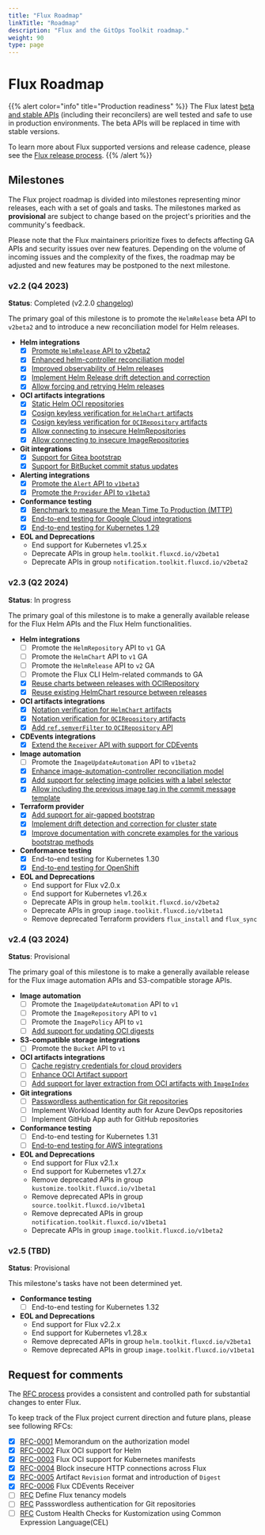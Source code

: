 ```yaml
---
title: "Flux Roadmap"
linkTitle: "Roadmap"
description: "Flux and the GitOps Toolkit roadmap."
weight: 90
type: page
---
```


# Flux Roadmap

{{% alert color="info" title="Production readiness" %}}
The Flux latest [beta and stable APIs](/flux/components/)
(including their reconcilers) are well tested and safe to use in production environments.
The beta APIs will be replaced in time with stable versions.

To learn more about Flux supported versions and release cadence,
please see the [Flux release process](/flux/releases/).
{{% /alert %}}

## Milestones

The Flux project roadmap is divided into milestones representing minor releases,
each with a set of goals and tasks. The milestones marked as **provisional** are
subject to change based on the project's priorities and the community's feedback.

Please note that the Flux maintainers prioritize fixes to defects affecting GA APIs
and security issues over new features. Depending on the volume of incoming issues and
the complexity of the fixes, the roadmap may be adjusted and new features
may be postponed to the next milestone.

### v2.2 (Q4 2023)

**Status**: Completed (v2.2.0 [changelog](https://github.com/fluxcd/flux2/releases/tag/v2.2.0))

The primary goal of this milestone is to promote the `HelmRelease` beta API to `v2beta2` and to introduce
a new reconciliation model for Helm releases.

- **Helm integrations**
  - [x] [Promote `HelmRelease` API to v2beta2](https://v2-2.docs.fluxcd.io/flux/components/helm/helmreleases/)
  - [x] [Enhanced helm-controller reconciliation model](https://fluxcd.io/blog/2023/12/flux-v2.2.0/#enhanced-helmrelease-reconciliation-model)
  - [x] [Improved observability of Helm releases](https://fluxcd.io/blog/2023/12/flux-v2.2.0/#improved-observability-of-helm-releases)
  - [x] [Implement Helm Release drift detection and correction](https://fluxcd.io/blog/2023/12/flux-v2.2.0/#helm-release-drift-detection-and-correction)
  - [x] [Allow forcing and retrying Helm releases](https://fluxcd.io/blog/2023/12/flux-v2.2.0/#forcing-and-retrying-helm-releases)

- **OCI artifacts integrations**
  - [x] [Static Helm OCI repositories](https://v2-2.docs.fluxcd.io/flux/components/source/helmrepositories/#helm-oci-repository)
  - [x] [Cosign keyless verification for `HelmChart` artifacts](https://v2-2.docs.fluxcd.io/flux/components/source/helmcharts/#keyless-verification)
  - [x] [Cosign keyless verification for `OCIRepository` artifacts](https://v2-2.docs.fluxcd.io/flux/components/source/ocirepositories/#keyless-verification)
  - [x] [Allow connecting to insecure HelmRepositories](https://v2-2.docs.fluxcd.io/flux/components/source/helmrepositories/#insecure)
  - [x] [Allow connecting to insecure ImageRepositories](https://v2-2.docs.fluxcd.io/flux/components/image/imagerepositories/#insecure)

- **Git integrations**
  - [x] [Support for Gitea bootstrap](https://v2-2.docs.fluxcd.io/flux/installation/bootstrap/gitea/)
  - [x] [Support for BitBucket commit status updates](https://v2-2.docs.fluxcd.io/flux/components/notification/providers/#bitbucket-serverdata-center/)

- **Alerting integrations**
  - [x] [Promote the `Alert` API to `v1beta3`](https://v2-2.docs.fluxcd.io/flux/components/notification/alerts/)
  - [x] [Promote the `Provider` API to `v1beta3`](https://v2-2.docs.fluxcd.io/flux/components/notification/providers/)

- **Conformance testing**
  - [x] [Benchmark to measure the Mean Time To Production (MTTP)](https://github.com/fluxcd/flux-benchmark/)
  - [x] [End-to-end testing for Google Cloud integrations](https://github.com/fluxcd/flux2/tree/v2.2.0/tests/integration#gcp)
  - [x] [End-to-end testing for Kubernetes 1.29](https://github.com/fluxcd/flux2/pull/4484)

- **EOL and Deprecations**
  - End support for Kubernetes v1.25.x
  - Deprecate APIs in group `helm.toolkit.fluxcd.io/v2beta1`
  - Deprecate APIs in group `notification.toolkit.fluxcd.io/v2beta2`

### v2.3 (Q2 2024)

**Status**: In progress

The primary goal of this milestone is to make a generally available release for the Flux Helm APIs
and the Flux Helm functionalities.

- **Helm integrations**
  - [ ] Promote the `HelmRepository` API to `v1` GA
  - [ ] Promote the `HelmChart` API to `v1` GA
  - [ ] Promote the `HelmRelease` API to `v2` GA
  - [ ] Promote the Flux CLI Helm-related commands to GA
  - [x] [Reuse charts between releases with OCIRepository](https://github.com/fluxcd/helm-controller/issues/789)
  - [x] [Reuse existing HelmChart resource between releases](https://github.com/fluxcd/helm-controller/issues/204)

- **OCI artifacts integrations**
  - [x] [Notation verification for `HelmChart` artifacts](https://github.com/fluxcd/source-controller/pull/1075)
  - [x] [Notation verification for `OCIRepository` artifacts](https://github.com/fluxcd/source-controller/pull/1075)
  - [x] [Add `ref.semverFilter` to `OCIRepository` API](https://github.com/fluxcd/source-controller/issues/1391)

- **CDEvents integrations**
  - [x] [Extend the `Receiver` API with support for CDEvents](https://github.com/fluxcd/flux2/pull/4534)

- **Image automation**
  - [ ] Promote the `ImageUpdateAutomation` API to `v1beta2`
  - [x] [Enhance image-automation-controller reconciliation model](https://github.com/fluxcd/image-automation-controller/issues/643)
  - [x] [Add support for selecting image policies with a label selector](https://github.com/fluxcd/image-automation-controller/pull/619)
  - [x] [Allow including the previous image tag in the commit message template](https://github.com/fluxcd/image-automation-controller/issues/437)

- **Terraform provider**
  - [x] [Add support for air-gapped bootstrap](https://github.com/fluxcd/terraform-provider-flux/pull/664)
  - [x] [Implement drift detection and correction for cluster state](https://github.com/fluxcd/terraform-provider-flux/pull/661)
  - [x] [Improve documentation with concrete examples for the various bootstrap methods](https://github.com/fluxcd/terraform-provider-flux/tree/main/examples)

- **Conformance testing**
  - [x] End-to-end testing for Kubernetes 1.30
  - [x] [End-to-end testing for OpenShift](https://github.com/fluxcd/flux2/issues/4625)

- **EOL and Deprecations**
  - End support for Flux v2.0.x
  - End support for Kubernetes v1.26.x
  - Deprecate APIs in group `helm.toolkit.fluxcd.io/v2beta2`
  - Deprecate APIs in group `image.toolkit.fluxcd.io/v1beta1`
  - Remove deprecated Terraform providers `flux_install` and `flux_sync`

### v2.4 (Q3 2024)

**Status**: Provisional

The primary goal of this milestone is to make a generally available release for the Flux image automation APIs
and S3-compatible storage APIs.

- **Image automation**
  - [ ] Promote the `ImageUpdateAutomation` API to `v1`
  - [ ] Promote the `ImageRepository` API to `v1`
  - [ ] Promote the `ImagePolicy` API to `v1`
  - [ ] [Add support for updating OCI digests](https://github.com/fluxcd/flux2/issues/4245)

- **S3-compatible storage integrations**
  - [ ] Promote the `Bucket` API to `v1`

- **OCI artifacts integrations**
  - [ ] [Cache registry credentials for cloud providers](https://github.com/fluxcd/pkg/issues/642)
  - [ ] [Enhance OCI Artifact support](https://github.com/fluxcd/source-controller/issues/1247)
  - [ ] [Add support for layer extraction from OCI artifacts with `ImageIndex`](https://github.com/fluxcd/source-controller/pull/1369)

- **Git integrations**
  - [ ] [Passwordless authentication for Git repositories](https://github.com/fluxcd/flux2/pull/4114)
  - [ ] Implement Workload Identity auth for Azure DevOps repositories
  - [ ] Implement GitHub App auth for GitHub repositories

- **Conformance testing**
  - [ ] End-to-end testing for Kubernetes 1.31
  - [ ] [End-to-end testing for AWS integrations](https://github.com/fluxcd/flux2/issues/4619)

- **EOL and Deprecations**
  - End support for Flux v2.1.x
  - End support for Kubernetes v1.27.x
  - Remove deprecated APIs in group `kustomize.toolkit.fluxcd.io/v1beta1`
  - Remove deprecated APIs in group `source.toolkit.fluxcd.io/v1beta1`
  - Remove deprecated APIs in group `notification.toolkit.fluxcd.io/v1beta1`
  - Deprecate APIs in group `image.toolkit.fluxcd.io/v1beta2`

### v2.5 (TBD)

**Status**: Provisional

This milestone's tasks have not been determined yet.

- **Conformance testing**
  - [ ] End-to-end testing for Kubernetes 1.32

- **EOL and Deprecations**
  - End support for Flux v2.2.x
  - End support for Kubernetes v1.28.x
  - Remove deprecated APIs in group `helm.toolkit.fluxcd.io/v2beta1`
  - Remove deprecated APIs in group `image.toolkit.fluxcd.io/v1beta1`

## Request for comments

The [RFC process](https://github.com/fluxcd/flux2/tree/main/rfcs)
provides a consistent and controlled path for substantial changes to enter Flux.

To keep track of the Flux project current direction and future plans, please see following RFCs:

- [x] [RFC-0001](https://github.com/fluxcd/flux2/tree/main/rfcs/0001-authorization) Memorandum on the authorization model
- [x] [RFC-0002](https://github.com/fluxcd/flux2/tree/main/rfcs/0002-helm-oci) Flux OCI support for Helm
- [x] [RFC-0003](https://github.com/fluxcd/flux2/tree/main/rfcs/0003-kubernetes-oci) Flux OCI support for Kubernetes manifests
- [x] [RFC-0004](https://github.com/fluxcd/flux2/tree/main/rfcs/0004-insecure-http) Block insecure HTTP connections across Flux
- [x] [RFC-0005](https://github.com/fluxcd/flux2/tree/main/rfcs/0005-artifact-revision-and-digest) Artifact `Revision` format and introduction of `Digest`
- [x] [RFC-0006](https://github.com/fluxcd/flux2/tree/main/rfcs/0006-cdevents) Flux CDEvents Receiver
- [ ] [RFC](https://github.com/fluxcd/flux2/pull/2086) Define Flux tenancy models
- [ ] [RFC](https://github.com/fluxcd/flux2/pull/4114) Passswordless authentication for Git repositories
- [ ] [RFC](https://github.com/fluxcd/flux2/pull/4528) Custom Health Checks for Kustomization using Common Expression Language(CEL)
